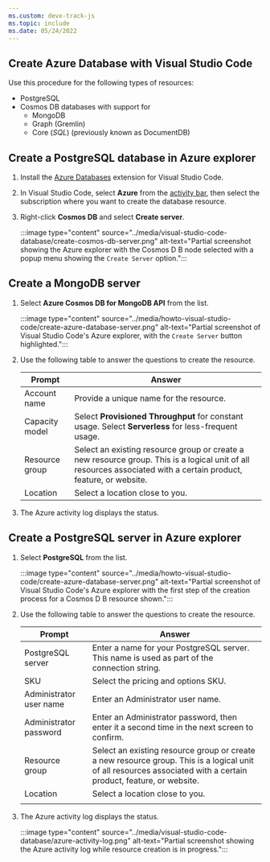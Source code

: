 ```yaml
---
ms.custom: devx-track-js
ms.topic: include
ms.date: 05/24/2022
---
```



## Create Azure Database with Visual Studio Code

Use this procedure for the following types of resources:

* PostgreSQL
* Cosmos DB databases with support for 
    * MongoDB
    * Graph (Gremlin)
    * Core (_SQL_) (previously known as DocumentDB)

## Create a PostgreSQL database in Azure explorer

1. Install the [Azure Databases](https://marketplace.visualstudio.com/items?itemName=ms-azuretools.vscode-cosmosdb) extension for Visual Studio Code.
1. In Visual Studio Code, select **Azure** from the [activity bar](https://code.visualstudio.com/docs/getstarted/userinterface), then select the subscription where you want to create the database resource.
1. Right-click **Cosmos DB** and select **Create server**. 

    :::image type="content" source="../media/visual-studio-code-database/create-cosmos-db-server.png" alt-text="Partial screenshot showing the Azure explorer with the Cosmos D B node selected with a popup menu showing the `Create Server` option.":::

## Create a MongoDB server

1. Select **Azure Cosmos DB for MongoDB API** from the list.

    :::image type="content" source="../media/howto-visual-studio-code/create-azure-database-server.png" alt-text="Partial screenshot of Visual Studio Code's Azure explorer, with the `Create Server` button highlighted.":::

1. Use the following table to answer the questions to create the resource.

    |Prompt|Answer|
    |--|--|
    |Account name|Provide a unique name for the resource.|
    |Capacity model|Select **Provisioned Throughput** for constant usage. Select **Serverless** for less-frequent usage.|
    |Resource group|Select an existing resource group or create a new resource group. This is a logical unit of all resources associated with a certain product, feature, or website.|
    |Location|Select a location close to you.|

1. The Azure activity log displays the status. 
    

## Create a PostgreSQL server in Azure explorer

1. Select **PostgreSQL** from the list. 

    :::image type="content" source="../media/howto-visual-studio-code/create-azure-database-server.png" alt-text="Partial screenshot of Visual Studio Code's Azure explorer with the first step of the creation process for a Cosmos D B resource shown.":::

1. Use the following table to answer the questions to create the resource.

    |Prompt|Answer|
    |--|--|
    |PostgreSQL server|Enter a name for your PostgreSQL server. This name is used as part of the connection string.|
    |SKU|Select the pricing and options SKU.|
    |Administrator user name|Enter an Administrator user name.|
    |Administrator password|Enter an Administrator password, then enter it a second time in the next screen to confirm.|
    |Resource group|Select an existing resource group or create a new resource group. This is a logical unit of all resources associated with a certain product, feature, or website.|
    |Location|Select a location close to you.|
    |||
    
1. The Azure activity log displays the status. 

    :::image type="content" source="../media/visual-studio-code-database/azure-activity-log.png" alt-text="Partial screenshot showing the Azure activity log while resource creation is in progress.":::